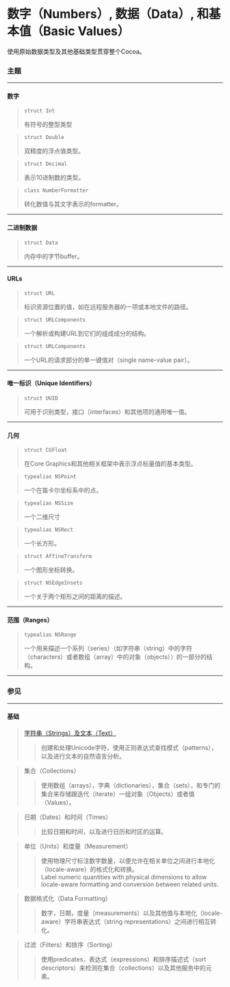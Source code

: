 # 数字（Numbers）, 数据（Data）, 和基本值（Basic Values）
使用原始数据类型及其他基础类型贯穿整个Cocoa。

### 主题

***

#### 数字

> ```
> struct Int
> ```
> 有符号的整型类型

> ```
> struct Double
> ```
> 双精度的浮点值类型。

> ```
> struct Decimal
> ```
> 表示10进制数的类型。

> ```
> class NumberFormatter
> ```
> 转化数值与其文字表示的formatter。

***

#### 二进制数据

> ```
> struct Data
> ```
> 内存中的字节buffer。

***

#### URLs

> ```
> struct URL
> ```
> 标识资源位置的值，如在远程服务器的一项或本地文件的路径。

> ```
> struct URLComponents
> ```
> 一个解析或构建URL到它们的组成成分的结构。

> ```
> struct URLComponents
> ```
> 一个URL的请求部分的单一键值对（single name-value pair）。

***

#### 唯一标识（Unique Identifiers）

> ```
> struct UUID
> ```
> 可用于识别类型，接口（interfaces）和其他项的通用唯一值。

***

#### 几何

> ```
> struct CGFloat
> ```
> 在Core Graphics和其他相关框架中表示浮点标量值的基本类型。

> ```
> typealias NSPoint
> ```
> 一个在笛卡尔坐标系中的点。

> ```
> typealias NSSize
> ```
> 一个二维尺寸

> ```
> typealias NSRect
> ```
> 一个长方形。

> ```
> struct AffineTransform
> ```
> 一个图形坐标转换。

> ```
> struct NSEdgeInsets
> ```
> 一个关于两个矩形之间的距离的描述。

***

#### 范围（Ranges）

> ```
> typealias NSRange
> ```
> 一个用来描述一个系列（series）（如字符串（string）中的字符（characters）或者数组（array）中的对象（objects））的一部分的结构。

***

### 参见

***

#### 基础

> [字符串（Strings）及文本（Text）](./strings_and_text.md)
>> 创建和处理Unicode字符，使用正则表达式查找模式（patterns），以及进行文本的自然语言分析。

> 集合（Collections）
>> 使用数组（arrays），字典（dictionaries），集合（sets），和专门的集合来存储跟迭代（iterate）一组对象（Objects）或者值（Values）。

> 日期（Dates）和时间（Times）
>> 比较日期和时间，以及进行日历和时区的运算。

> 单位（Units）和度量（Measurement）
>> 使用物理尺寸标注数字数量，以便允许在相关单位之间进行本地化（locale-aware）的格式化和转换。  
>> Label numeric quantities with physical dimensions to allow locale-aware formatting and conversion between related units.

> 数据格式化（Data Formatting）
>> 数字，日期，度量（measurements）以及其他值与本地化（locale-aware）字符串表达式（string representations）之间进行相互转化。

> 过滤（Filters）和排序（Sorting）
>> 使用predicates，表达式（expressions）和排序描述式（sort descriptors）来检测在集合（collections）以及其他服务中的元素。
